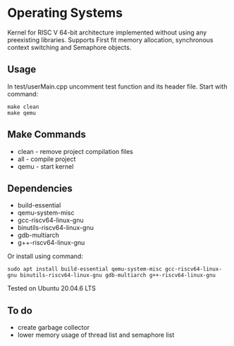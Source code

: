 # Operating Systems

Kernel for RISC V 64-bit architecture implemented without using any preexisting libraries. Supports First fit memory allocation, synchronous context switching and Semaphore objects.

## Usage

In test/userMain.cpp uncomment test function and its header file.
Start with command:

```
make clean
make qemu
```

## Make Commands

- clean - remove project compilation files
- all - compile project
- qemu - start kernel

## Dependencies

- build-essential
- qemu-system-misc
- gcc-riscv64-linux-gnu
- binutils-riscv64-linux-gnu
- gdb-multiarch
- g++-riscv64-linux-gnu

Or install using command:

```
sudo apt install build-essential qemu-system-misc gcc-riscv64-linux-gnu binutils-riscv64-linux-gnu gdb-multiarch g++-riscv64-linux-gnu
```

Tested on Ubuntu 20.04.6 LTS

## To do

- create garbage collector
- lower memory usage of thread list and semaphore list
